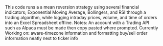 This code runs a a mean reversion strategy using several financial indicators; Exponential Moving Average, Bollingers, and RSI through a trading algorithm, while logging intraday prices, volume, and time of orders into an Excel Spreadsheet offline.
Notes: An account with a Trading API such as Alpaca must be made then copy pasted where prompted.
Currently Working on: aware-timezone information and formatting buy/sell order information neatly next to ticker info
